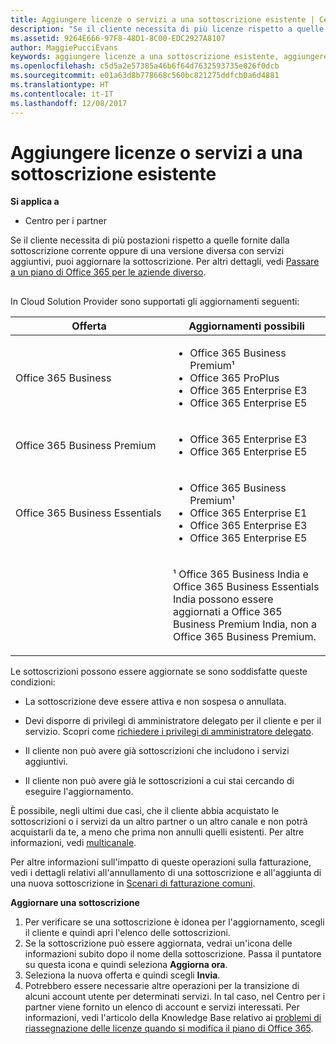```yaml
---
title: Aggiungere licenze o servizi a una sottoscrizione esistente | Centro
description: "Se il cliente necessita di più licenze rispetto a quelle fornite dalla sottoscrizione corrente oppure di una versione diversa con servizi aggiuntivi, puoi aggiornare la sottoscrizione."
ms.assetid: 9264E666-97F8-48D1-8C00-EDC2927A8107
author: MaggiePucciEvans
keywords: aggiungere licenze a una sottoscrizione esistente, aggiungere postazioni a una sottoscrizione esistente, modificare una sottoscrizione, cambiare una sottoscrizione, acquistare ulteriori licenze per un cliente
ms.openlocfilehash: c5d5a2e57385a46b6f64d7632593735e026f0dcb
ms.sourcegitcommit: e01a63d8b778668c560bc821275ddfcb0a6d4881
ms.translationtype: HT
ms.contentlocale: it-IT
ms.lasthandoff: 12/08/2017
---
```

# <a name="add-licenses-or-services-to-an-existing-subscription"></a>Aggiungere licenze o servizi a una sottoscrizione esistente

**Si applica a**

-  Centro per i partner

Se il cliente necessita di più postazioni rispetto a quelle fornite dalla sottoscrizione corrente oppure di una versione diversa con servizi aggiuntivi, puoi aggiornare la sottoscrizione. Per altri dettagli, vedi [Passare a un piano di Office 365 per le aziende diverso](http://go.microsoft.com/fwlink/p/?LinkId=723577).

## <a href="" id="upgradesubscription"></a>


In Cloud Solution Provider sono supportati gli aggiornamenti seguenti:

<table>
<colgroup>
<col width="50%" />
<col width="50%" />
</colgroup>
<thead>
<tr class="header">
<th>Offerta</th>
<th>Aggiornamenti possibili</th>
</tr>
</thead>
<tbody>
<tr class="odd">
<td>Office 365 Business</td>
<td><ul>
<li>Office 365 Business Premium¹</li>
<li>Office 365 ProPlus</li>
<li>Office 365 Enterprise E3</li>
<li>Office 365 Enterprise E5</li>
</ul></td>
</tr>
<tr class="even">
<td>Office 365 Business Premium</td>
<td><ul>
<li>Office 365 Enterprise E3</li>
<li>Office 365 Enterprise E5</li>
</ul></td>
</tr>
<tr class="odd">
<td>Office 365 Business Essentials</td>
<td><ul>
<li>Office 365 Business Premium¹</li>
<li>Office 365 Enterprise E1</li>
<li>Office 365 Enterprise E3</li>
<li>Office 365 Enterprise E5</li>
</ul></td>
</tr>
<tr class="even">
<td></td>
<td><p>¹ Office 365 Business India e Office 365 Business Essentials India possono essere aggiornati a Office 365 Business Premium India, non a Office 365 Business Premium.</p></td>
</tr>
</tbody>
</table>

 

Le sottoscrizioni possono essere aggiornate se sono soddisfatte queste condizioni:

-   La sottoscrizione deve essere attiva e non sospesa o annullata.

-   Devi disporre di privilegi di amministratore delegato per il cliente e per il servizio. Scopri come [richiedere i privilegi di amministratore delegato](request-a-relationship-with-a-customer.md).

-   Il cliente non può avere già sottoscrizioni che includono i servizi aggiuntivi.

-   Il cliente non può avere già le sottoscrizioni a cui stai cercando di eseguire l'aggiornamento.

È possibile, negli ultimi due casi, che il cliente abbia acquistato le sottoscrizioni o i servizi da un altro partner o un altro canale e non potrà acquistarli da te, a meno che prima non annulli quelli esistenti. Per altre informazioni, vedi [multicanale](multichannel.md).

Per altre informazioni sull'impatto di queste operazioni sulla fatturazione, vedi i dettagli relativi all'annullamento di una sottoscrizione e all'aggiunta di una nuova sottoscrizione in [Scenari di fatturazione comuni](common-billing-scenarios.md).

**Aggiornare una sottoscrizione**

1.  Per verificare se una sottoscrizione è idonea per l'aggiornamento, scegli il cliente e quindi apri l'elenco delle sottoscrizioni.
2.  Se la sottoscrizione può essere aggiornata, vedrai un'icona delle informazioni subito dopo il nome della sottoscrizione. Passa il puntatore su questa icona e quindi seleziona **Aggiorna ora**.
3.  Seleziona la nuova offerta e quindi scegli **Invia**.
4.  Potrebbero essere necessarie altre operazioni per la transizione di alcuni account utente per determinati servizi. In tal caso, nel Centro per i partner viene fornito un elenco di account e servizi interessati. Per informazioni, vedi l'articolo della Knowledge Base relativo ai [problemi di riassegnazione delle licenze quando si modifica il piano di Office 365](http://go.microsoft.com/fwlink/p/?LinkId=723576).

 

 



